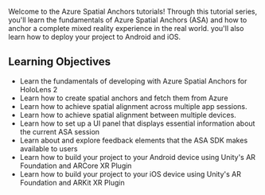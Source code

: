 Welcome to the Azure Spatial Anchors tutorials! Through this tutorial series, you'll learn the fundamentals of Azure Spatial Anchors (ASA) and how to anchor a complete mixed reality experience in the real world. you'll also learn how to deploy your project to Android and iOS.

## Learning Objectives

* Learn the fundamentals of developing with Azure Spatial Anchors for HoloLens 2
* Learn how to create spatial anchors and fetch them from Azure
* Learn how to achieve spatial alignment across multiple app sessions.
* Learn how to achieve spatial alignment between multiple devices.
* Learn how to set up a UI panel that displays essential information about the current ASA session
* Learn about and explore feedback elements that the ASA SDK makes available to users
* Learn how to build your project to your Android device using Unity's AR Foundation and ARCore XR Plugin
* Learn how to build your project to your iOS device using Unity's AR Foundation and ARKit XR Plugin
